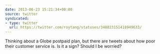 ```yaml
---
date: 2013-06-23 15:21:34+00:00
source: twitter
syndicated:
- type: twitter
  url: https://twitter.com/roytang/statuses/348823151418949633/
---
```


Thinking about a Globe postpaid plan, but there are tweets about how poor their customer service is. Is it a sign? Should I be worried?